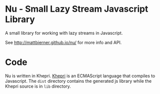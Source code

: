 # Nu - Small Lazy Stream Javascript Library #

A small library for working with lazy streams in Javascript.

See http://mattbierner.github.io/nu/ for more info and API.


# Code #
Nu is written in Khepri. [Khepri][khepri] is an ECMAScript language
that compiles to Javascript. The `dist` directory contains the generated js library
while the Khepri source is in `lib` directory.


[khepri]: https://github.com/mattbierner/khepri
